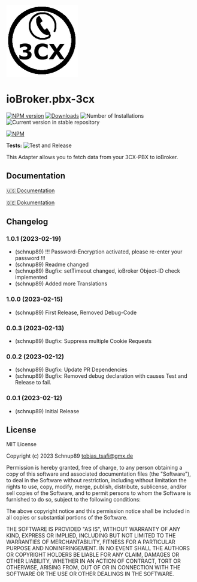 ![Logo](admin/pbx-3cx.png)

# ioBroker.pbx-3cx

[![NPM version](https://img.shields.io/npm/v/iobroker.pbx-3cx.svg)](https://www.npmjs.com/package/iobroker.pbx-3cx)
[![Downloads](https://img.shields.io/npm/dm/iobroker.pbx-3cx.svg)](https://www.npmjs.com/package/iobroker.pbx-3cx)
![Number of Installations](https://iobroker.live/badges/pbx-3cx-installed.svg)
![Current version in stable repository](https://iobroker.live/badges/pbx-3cx-stable.svg)

[![NPM](https://nodei.co/npm/iobroker.pbx-3cx.png?downloads=true)](https://nodei.co/npm/iobroker.pbx-3cx/)

**Tests:** ![Test and Release](https://github.com/Schnup89/ioBroker.pbx-3cx/workflows/Test%20and%20Release/badge.svg)

This Adapter allows you to fetch data from your 3CX-PBX to ioBroker.

## Documentation

[🇺🇸 Documentation](./docs/en/README.md)

[🇩🇪 Dokumentation](./docs/de/README.md)

## Changelog

### 1.0.1 (2023-02-19)

-   (schnup89) !!! Password-Encryption activated, please re-enter your password !!!
-   (schnup89) Readme changed
-   (schnup89) Bugfix: setTimeout changed, ioBroker Object-ID check implemented
-   (schnup89) Added more Translations

### 1.0.0 (2023-02-15)

-   (schnup89) First Release, Removed Debug-Code

### 0.0.3 (2023-02-13)

-   (schnup89) Bugfix: Suppress multiple Cookie Requests

### 0.0.2 (2023-02-12)

-   (schnup89) Bugfix: Update PR Dependencies
-   (schnup89) Bugfix: Removed debug declaration with causes Test and Release to fail.

### 0.0.1 (2023-02-12)

-   (schnup89) Initial Release

###

## License

MIT License

Copyright (c) 2023 Schnup89 <tobias_tsafi@gmx.de>

Permission is hereby granted, free of charge, to any person obtaining a copy
of this software and associated documentation files (the "Software"), to deal
in the Software without restriction, including without limitation the rights
to use, copy, modify, merge, publish, distribute, sublicense, and/or sell
copies of the Software, and to permit persons to whom the Software is
furnished to do so, subject to the following conditions:

The above copyright notice and this permission notice shall be included in all
copies or substantial portions of the Software.

THE SOFTWARE IS PROVIDED "AS IS", WITHOUT WARRANTY OF ANY KIND, EXPRESS OR
IMPLIED, INCLUDING BUT NOT LIMITED TO THE WARRANTIES OF MERCHANTABILITY,
FITNESS FOR A PARTICULAR PURPOSE AND NONINFRINGEMENT. IN NO EVENT SHALL THE
AUTHORS OR COPYRIGHT HOLDERS BE LIABLE FOR ANY CLAIM, DAMAGES OR OTHER
LIABILITY, WHETHER IN AN ACTION OF CONTRACT, TORT OR OTHERWISE, ARISING FROM,
OUT OF OR IN CONNECTION WITH THE SOFTWARE OR THE USE OR OTHER DEALINGS IN THE
SOFTWARE.
